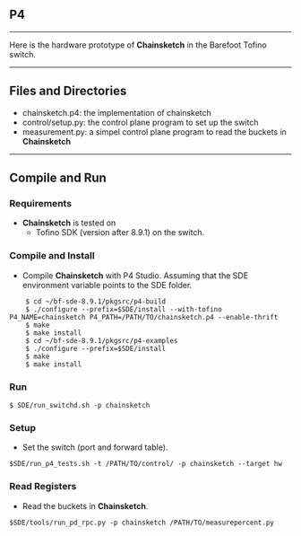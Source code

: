 ## P4
---
Here is the hardware prototype of **Chainsketch** in the Barefoot Tofino switch.


---
## Files and Directories
- chainsketch.p4: the implementation of chainsketch
- control/setup.py: the control plane program to set up the switch 
- measurement.py: a simpel control plane program to read the buckets in **Chainsketch**
---


## Compile and Run

### Requirements
- **Chainsketch** is tested on 
    - Tofino SDK (version after 8.9.1) on the switch.
      

### Compile and Install
- Compile **Chainsketch** with P4 Studio. Assuming that the SDE environment variable points to the SDE folder.

```
    $ cd ~/bf-sde-8.9.1/pkgsrc/p4-build
    $ ./configure --prefix=$SDE/install --with-tofino P4_NAME=chainsketch P4_PATH=/PATH/TO/chainsketch.p4 --enable-thrift
    $ make 
    $ make install
    $ cd ~/bf-sde-8.9.1/pkgsrc/p4-examples
    $ ./configure --prefix=$SDE/install 
    $ make
    $ make install
```
  

### Run

```
$ SDE/run_switchd.sh -p chainsketch

```

### Setup 
- Set the switch (port and forward table).
```
$SDE/run_p4_tests.sh -t /PATH/TO/control/ -p chainsketch --target hw
```
### Read Registers
- Read the buckets in **Chainsketch**.
```
$SDE/tools/run_pd_rpc.py -p chainsketch /PATH/TO/measurepercent.py
```



